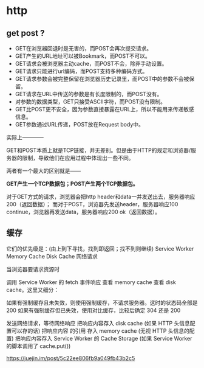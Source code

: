 # http

## get post ?

- GET在浏览器回退时是无害的，而POST会再次提交请求。
- GET产生的URL地址可以被Bookmark，而POST不可以。
- GET请求会被浏览器主动cache，而POST不会，除非手动设置。
- GET请求只能进行url编码，而POST支持多种编码方式。
- GET请求参数会被完整保留在浏览器历史记录里，而POST中的参数不会被保留。
- GET请求在URL中传送的参数是有长度限制的，而POST没有。
- 对参数的数据类型，GET只接受ASCII字符，而POST没有限制。
- GET比POST更不安全，因为参数直接暴露在URL上，所以不能用来传递敏感信息。
- GET参数通过URL传递，POST放在Request body中。

实际上————

GET和POST本质上就是TCP链接，并无差别。但是由于HTTP的规定和浏览器/服务器的限制，导致他们在应用过程中体现出一些不同。

两者有一个最大的区别就是——

**GET产生一个TCP数据包；POST产生两个TCP数据包。**

对于GET方式的请求，浏览器会把http header和data一并发送出去，服务器响应200（返回数据）；
而对于POST，浏览器先发送header，服务器响应100 continue，浏览器再发送data，服务器响应200 ok（返回数据）。


## 缓存

它们的优先级是：(由上到下寻找，找到即返回；找不到则继续)
Service Worker
Memory Cache
Disk Cache
网络请求


当浏览器要请求资源时

调用 Service Worker 的 fetch 事件响应
查看 memory cache
查看 disk cache。这里又细分：

如果有强制缓存且未失效，则使用强制缓存，不请求服务器。这时的状态码全部是 200
如果有强制缓存但已失效，使用对比缓存，比较后确定 304 还是 200


发送网络请求，等待网络响应
把响应内容存入 disk cache (如果 HTTP 头信息配置可以存的话)
把响应内容 的引用 存入 memory cache (无视 HTTP 头信息的配置)
把响应内容存入 Service Worker 的 Cache Storage (如果 Service Worker 的脚本调用了 cache.put())


https://juejin.im/post/5c22ee806fb9a049fb43b2c5